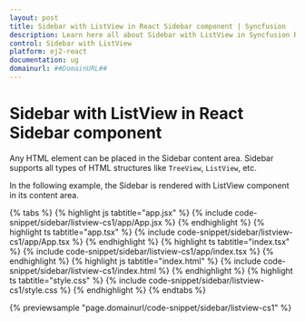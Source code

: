 ```yaml
---
layout: post
title: Sidebar with ListView in React Sidebar component | Syncfusion
description: Learn here all about Sidebar with ListView in Syncfusion React Sidebar component of Syncfusion Essential JS 2 and more.
control: Sidebar with ListView 
platform: ej2-react
documentation: ug
domainurl: ##DomainURL##
---
```


# Sidebar with ListView in React Sidebar component

Any HTML element can be placed in the Sidebar content area. Sidebar supports all types of HTML structures like `TreeView`, `ListView`, etc.

In the following example, the Sidebar is rendered with ListView component in its content area.

{% tabs %}
{% highlight js tabtitle="app.jsx" %}
{% include code-snippet/sidebar/listview-cs1/app/App.jsx %}
{% endhighlight %}
{% highlight ts tabtitle="app.tsx" %}
{% include code-snippet/sidebar/listview-cs1/app/App.tsx %}
{% endhighlight %}
{% highlight ts tabtitle="index.tsx" %}
{% include code-snippet/sidebar/listview-cs1/app/index.tsx %}
{% endhighlight %}
{% highlight js tabtitle="index.html" %}
{% include code-snippet/sidebar/listview-cs1/index.html %}
{% endhighlight %}
{% highlight ts tabtitle="style.css" %}
{% include code-snippet/sidebar/listview-cs1/style.css %}
{% endhighlight %}
{% endtabs %}

 {% previewsample "page.domainurl/code-snippet/sidebar/listview-cs1" %}